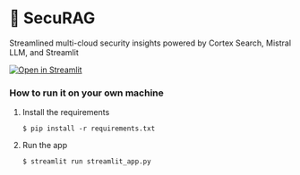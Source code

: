 # 💬 SecuRAG

Streamlined multi-cloud security insights powered by Cortex Search, Mistral LLM, and Streamlit

[![Open in Streamlit](https://static.streamlit.io/badges/streamlit_badge_black_white.svg)](https://multi-cloud-sec-ai-agent.streamlit.app/)

### How to run it on your own machine

1. Install the requirements

   ```
   $ pip install -r requirements.txt
   ```

2. Run the app

   ```
   $ streamlit run streamlit_app.py
   ```
